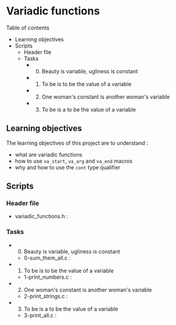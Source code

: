 # Variadic functions
Table of contents

- Learning objectives
- Scripts
	- Header file
	- Tasks
		- 0. Beauty is variable, ugliness is constant
		- 1. To be is to be the value of a variable
		- 2. One woman's constant is another woman's variable
		- 3. To be is a to be the value of a variable

## Learning objectives

The learning objectives of this project are to understand :

- what are variadic functions
- how to use `va_start`, `va_arg` and `va_end` macros
- why and how to use the `cont` type qualifier

## Scripts

### Header file

- variadic_functions.h : 


### Tasks

- 0. Beauty is variable, ugliness is constant
	- 0-sum_them_all.c : 

- 1. To be is to be the value of a variable
	- 1-print_numbers.c : 

- 2. One woman's constant is another woman's variable
	- 2-print_strings.c : 

- 3. To be is a to be the value of a variable
	- 3-print_all.c : 



